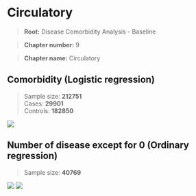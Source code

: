 # Circulatory
    
> **Root:** Disease Comorbidity Analysis - Baseline

> **Chapter number:** 9  

> **Chapter name:** Circulatory  

## Comorbidity (Logistic regression)
> Sample size: **212751**  
> Cases: **29901**  
> Controls: **182850**
<img src="/Chapter/Figures/Baseline/LG/Chapter_9.png"/>
<CsvTable src="/public/Chapter/Data/Baseline/LG/LG_Chapter_9.csv" label="🔍 View full results" />

## Number of disease except for 0 (Ordinary regression)
> Sample size: **40769**
<img src="/Chapter/Figures/Baseline/Histogram/Chapter_9_ba.png"/>
<CsvTable src="/public/Chapter/Data/Baseline/Histogram/Chapter_9_ba.csv" label="🔍 View full results" />
        
<img src="/Chapter/Figures/Baseline/ORD/Chapter_9.png"/>
<CsvTable src="/public/Chapter/Data/Baseline/ORD/ORD_Chapter_9.csv" label="🔍 View full results" />

